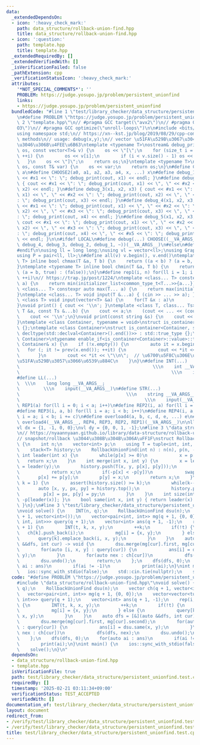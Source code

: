 ```yaml
---
data:
  _extendedDependsOn:
  - icon: ':heavy_check_mark:'
    path: data_structure/rollback-union-find.hpp
    title: data_structure/rollback-union-find.hpp
  - icon: ':question:'
    path: template.hpp
    title: template.hpp
  _extendedRequiredBy: []
  _extendedVerifiedWith: []
  _isVerificationFailed: false
  _pathExtension: cpp
  _verificationStatusIcon: ':heavy_check_mark:'
  attributes:
    '*NOT_SPECIAL_COMMENTS*': ''
    PROBLEM: https://judge.yosupo.jp/problem/persistent_unionfind
    links:
    - https://judge.yosupo.jp/problem/persistent_unionfind
  bundledCode: "#line 1 \"test/library_checker/data_structure/persistent_unionfind.test.cpp\"\
    \n#define PROBLEM \"https://judge.yosupo.jp/problem/persistent_unionfind\"\n#line\
    \ 2 \"template.hpp\"\n// #pragma GCC target(\"avx2\")\n// #pragma GCC optimize(\"\
    O3\")\n// #pragma GCC optimize(\"unroll-loops\")\n\n#include <bits/stdc++.h>\n\
    using namespace std;\n// https://xn--kst.jp/blog/2019/08/29/cpp-comp/\n// debug\
    \ methods\n// usage: debug(x,y);\n// vector \u51FA\u529B\u3067\u304D\u308B\u3088\
    \u3046\u306B\u4FEE\u6B63\ntemplate <typename T>\nostream& debug_print(ostream&\
    \ os, const vector<T>& v) {\n    os << \"[\";\n    for (size_t i = 0; i < v.size();\
    \ ++i) {\n        os << v[i];\n        if (i < v.size() - 1) os << \", \";\n \
    \   }\n    os << \"]\";\n    return os;\n}\ntemplate <typename T>\nostream& debug_print(ostream&\
    \ os, const T& var) {\n    os << var;\n    return os;\n}\n#define CHOOSE(a) CHOOSE2\
    \ a\n#define CHOOSE2(a0, a1, a2, a3, a4, x, ...) x\n#define debug_1(x1) { cout\
    \ << #x1 << \": \"; debug_print(cout, x1) << endl; }\n#define debug_2(x1, x2)\
    \ { cout << #x1 << \": \"; debug_print(cout, x1) << \", \" << #x2 << \": \"; debug_print(cout,\
    \ x2) << endl; }\n#define debug_3(x1, x2, x3) { cout << #x1 << \": \"; debug_print(cout,\
    \ x1) << \", \" << #x2 << \": \"; debug_print(cout, x2) << \", \" << #x3 << \"\
    : \"; debug_print(cout, x3) << endl; }\n#define debug_4(x1, x2, x3, x4) { cout\
    \ << #x1 << \": \"; debug_print(cout, x1) << \", \" << #x2 << \": \"; debug_print(cout,\
    \ x2) << \", \" << #x3 << \": \"; debug_print(cout, x3) << \", \" << #x4 << \"\
    : \"; debug_print(cout, x4) << endl; }\n#define debug_5(x1, x2, x3, x4, x5) {\
    \ cout << #x1 << \": \"; debug_print(cout, x1) << \", \" << #x2 << \": \"; debug_print(cout,\
    \ x2) << \", \" << #x3 << \": \"; debug_print(cout, x3) << \", \" << #x4 << \"\
    : \"; debug_print(cout, x4) << \", \" << #x5 << \": \"; debug_print(cout, x5)\
    \ << endl; }\n\n#ifdef LOCAL\n#define debug(...) CHOOSE((__VA_ARGS__, debug_5,\
    \ debug_4, debug_3, debug_2, debug_1, ~))(__VA_ARGS__)\n#else\n#define debug(...)\n\
    #endif\n\nusing ll = long long;\nusing vl = vector<ll>;\nusing Graph = vector<vector<ll>>;\n\
    using P = pair<ll, ll>;\n#define all(v) v.begin(), v.end()\ntemplate <typename\
    \ T> inline bool chmax(T &a, T b) {\n    return ((a < b) ? (a = b, true) : (false));\n\
    }\ntemplate <typename T> inline bool chmin(T &a, T b) {\n    return ((a > b) ?\
    \ (a = b, true) : (false));\n}\n#define rep1(i, n) for(ll i = 1; i <= ((ll)n);\
    \ ++i)\n// https://trap.jp/post/1224/\ntemplate <class... T> constexpr auto min(T...\
    \ a) {\n    return min(initializer_list<common_type_t<T...>>{a...});\n}\ntemplate\
    \ <class... T> constexpr auto max(T... a) {\n    return max(initializer_list<common_type_t<T...>>{a...});\n\
    }\ntemplate <class... T> void input(T &...a) { (cin >> ... >> a); }\ntemplate\
    \ <class T> void input(vector<T> &a) {\n    for(T &x : a)\n        cin >> x;\n\
    }\nvoid print() { cout << '\\n'; }\ntemplate <class T, class... Ts> void print(const\
    \ T &a, const Ts &...b) {\n    cout << a;\n    (cout << ... << (cout << ' ', b));\n\
    \    cout << '\\n';\n}\nvoid print(const string &s) {\n    cout << s << '\\n';\n\
    }\ntemplate <class Container, typename = void>\nstruct is_container : std::false_type\
    \ {};\ntemplate <class Container>\nstruct is_container<Container, std::void_t<decltype(std::declval<Container>().begin()),\
    \ decltype(std::declval<Container>().end())>> : std::true_type {};\ntemplate <class\
    \ Container>\ntypename enable_if<is_container<Container>::value>::type print(const\
    \ Container& x) {\n    if (!x.empty()) {\n        auto it = x.begin();\n     \
    \   for (; it != prev(x.end()); ++it) {\n            cout << *it << \" \";\n \
    \       }\n        cout << *it << \"\\n\";  // \u6700\u5F8C\u306E\u8981\u7D20\u3092\
    \u51FA\u529B\u3057\u3066\u6539\u884C\n    }\n}\n#define INT(...)             \
    \                                                  \\\n    int __VA_ARGS__;  \
    \                                                         \\\n    input(__VA_ARGS__)\n\
    #define LL(...)                                                              \
    \  \\\n    long long __VA_ARGS__;                                            \
    \         \\\n    input(__VA_ARGS__)\n#define STR(...)                       \
    \                                        \\\n    string __VA_ARGS__;         \
    \                                               \\\n    input(__VA_ARGS__)\n#define\
    \ REP1(a) for(ll i = 0; i < a; i++)\n#define REP2(i, a) for(ll i = 0; i < a; i++)\n\
    #define REP3(i, a, b) for(ll i = a; i < b; i++)\n#define REP4(i, a, b, c) for(ll\
    \ i = a; i < b; i += c)\n#define overload4(a, b, c, d, e, ...) e\n#define rep(...)\
    \ overload4(__VA_ARGS__, REP4, REP3, REP2, REP1)(__VA_ARGS__)\n\nll inf = 3e18;\n\
    vl dx = {1, -1, 0, 0};\nvl dy = {0, 0, 1, -1};\n#line 3 \"data_structure/rollback-union-find.hpp\"\
    \n// https://nyaannyaan.github.io/library/data-structure/rollback-union-find.hpp.html\n\
    // snapshot/rollback \u3044\u308B\u304B\u306A\uFF1F\nstruct RollbackUnionFind\
    \ {\n    int n;\n    vector<int> p;\n    using T = tuple<int, int, int, int>;\n\
    \    stack<T> history;\n    RollbackUnionFind(int n) : n(n), p(n, -1) {}\n   \
    \ int leader(int x) {\n        while(p[x] >= 0)\n            x = p[x];\n     \
    \   return x;\n    }\n    int merge(int x, int y) {\n        x = leader(x), y\
    \ = leader(y);\n        history.push(T(x, y, p[x], p[y]));\n        if(x == y)\n\
    \            return x;\n        if(-p[x] < -p[y])\n            swap(x, y);\n \
    \       p[x] += p[y];\n        p[y] = x;\n        return x;\n    }\n    void undo(int\
    \ k = 1) {\n        assert(history.size() >= k);\n        while(k--) {\n     \
    \       auto [x, y, px, py] = history.top();\n            history.pop();\n   \
    \         p[x] = px, p[y] = py;\n        }\n    }\n    int size(int x) { return\
    \ -p[leader(x)]; }\n    bool same(int x, int y) { return leader(x) == leader(y);\
    \ }\n};\n#line 3 \"test/library_checker/data_structure/persistent_unionfind.test.cpp\"\
    \nvoid solve() {\n    INT(n, q);\n    RollbackUnionFind dsu(n);\n    vector ch(q\
    \ + 1, vector<int>());\n    vector<pair<int, int>> mg(q + 1, {0, 0});\n    vector<vector<tuple<int,\
    \ int, int>>> query(q + 1);\n    vector<int> ans(q + 1, -1);\n    rep(i, 1, q\
    \ + 1) {\n        INT(t, k, x, y);\n        ++k;\n        if(!t) {\n         \
    \   ch[k].push_back(i);\n            mg[i] = {x, y};\n        } else {\n     \
    \       query[k].emplace_back(i, x, y);\n        }\n    }\n    auto dfs = [&](auto\
    \ &&dfs, int cur) -> void {\n        dsu.merge(mg[cur].first, mg[cur].second);\n\
    \        for(auto [i, x, y] : query[cur]) {\n            ans[i] = dsu.same(x,\
    \ y);\n        }\n        for(auto nex : ch[cur])\n            dfs(dfs, nex);\n\
    \        dsu.undo();\n        return;\n    };\n    dfs(dfs, 0);\n    for(auto\
    \ ai : ans)\n        if(ai != -1)\n            print(ai);\n}\nint main() {\n \
    \   ios::sync_with_stdio(false);\n    std::cin.tie(nullptr);\n    solve();\n}\n"
  code: "#define PROBLEM \"https://judge.yosupo.jp/problem/persistent_unionfind\"\n\
    #include \"data_structure/rollback-union-find.hpp\"\nvoid solve() {\n    INT(n,\
    \ q);\n    RollbackUnionFind dsu(n);\n    vector ch(q + 1, vector<int>());\n \
    \   vector<pair<int, int>> mg(q + 1, {0, 0});\n    vector<vector<tuple<int, int,\
    \ int>>> query(q + 1);\n    vector<int> ans(q + 1, -1);\n    rep(i, 1, q + 1)\
    \ {\n        INT(t, k, x, y);\n        ++k;\n        if(!t) {\n            ch[k].push_back(i);\n\
    \            mg[i] = {x, y};\n        } else {\n            query[k].emplace_back(i,\
    \ x, y);\n        }\n    }\n    auto dfs = [&](auto &&dfs, int cur) -> void {\n\
    \        dsu.merge(mg[cur].first, mg[cur].second);\n        for(auto [i, x, y]\
    \ : query[cur]) {\n            ans[i] = dsu.same(x, y);\n        }\n        for(auto\
    \ nex : ch[cur])\n            dfs(dfs, nex);\n        dsu.undo();\n        return;\n\
    \    };\n    dfs(dfs, 0);\n    for(auto ai : ans)\n        if(ai != -1)\n    \
    \        print(ai);\n}\nint main() {\n    ios::sync_with_stdio(false);\n    std::cin.tie(nullptr);\n\
    \    solve();\n}\n"
  dependsOn:
  - data_structure/rollback-union-find.hpp
  - template.hpp
  isVerificationFile: true
  path: test/library_checker/data_structure/persistent_unionfind.test.cpp
  requiredBy: []
  timestamp: '2025-02-21 03:11:34+09:00'
  verificationStatus: TEST_ACCEPTED
  verifiedWith: []
documentation_of: test/library_checker/data_structure/persistent_unionfind.test.cpp
layout: document
redirect_from:
- /verify/test/library_checker/data_structure/persistent_unionfind.test.cpp
- /verify/test/library_checker/data_structure/persistent_unionfind.test.cpp.html
title: test/library_checker/data_structure/persistent_unionfind.test.cpp
---
```

